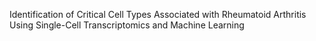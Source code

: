 Identification of Critical Cell Types Associated with Rheumatoid Arthritis Using Single-Cell Transcriptomics and Machine Learning
